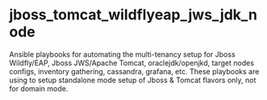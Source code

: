 # jboss_tomcat_wildflyeap_jws_jdk_node
Ansible playbooks for automating the multi-tenancy setup for Jboss Wildfly/EAP, Jboss JWS/Apache Tomcat, oraclejdk/openjkd, target nodes configs, inventory gathering, cassandra, grafana, etc. These playbooks are using to setup standalone mode setup of Jboss & Tomcat flavors only, not for domain mode. 
